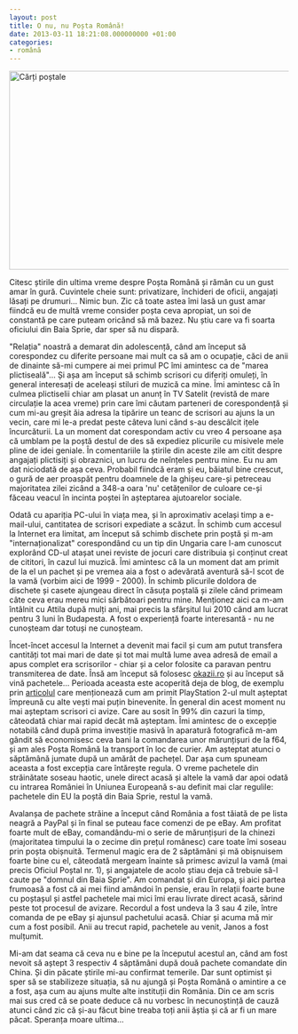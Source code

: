 ```yaml
---
layout: post
title: O nu, nu Poșta Română!
date: 2013-03-11 18:21:08.000000000 +01:00
categories:
- română
---
```

<a href="https://content.rusiczki.net/2013/10/DSC_3307.jpg"><img class="alignnone size-medium wp-image-4562" alt="Cărți poștale" src="https://content.rusiczki.net/2013/10/DSC_3307-693x358.jpg" width="693" height="358" /></a>

Citesc știrile din ultima vreme despre Poșta Română și rămân cu un gust amar în gură. Cuvintele cheie sunt: privatizare, închideri de oficii, angajați lăsați pe drumuri... Nimic bun. Zic că toate astea îmi lasă un gust amar fiindcă eu de multă vreme consider poșta ceva apropiat, un soi de constantă pe care puteam oricând să mă bazez. Nu știu care va fi soarta oficiului din Baia Sprie, dar sper să nu dispară.

"Relația" noastră a demarat din adolescență, când am început să corespondez cu diferite persoane mai mult ca să am o ocupație, căci de anii de dinainte să-mi cumpere ai mei primul PC îmi amintesc ca de "marea plictiseală"... Și așa am început să schimb scrisori cu diferiți omuleți, în general interesați de aceleași stiluri de muzică ca mine. Îmi amintesc că în culmea plictiselii chiar am plasat un anunț în TV Satelit (revistă de mare circulație la acea vreme) prin care îmi căutam parteneri de corespondență și cum mi-au greșit ăia adresa la tipărire un teanc de scrisori au ajuns la un vecin, care mi le-a predat peste câteva luni când s-au descâlcit ițele încurcăturii. La un moment dat corespondam activ cu vreo 4 persoane așa că umblam pe la poștă destul de des să expediez plicurile cu misivele mele pline de idei geniale. În comentariile la știrile din aceste zile am citit despre angajați plictisiți și obraznici, un lucru de neînțeles pentru mine. Eu nu am dat niciodată de așa ceva. Probabil fiindcă eram și eu, băiatul bine crescut, o gură de aer proaspăt pentru doamnele de la ghișeu care-și petreceau majoritatea zilei zicând a 348-a oara 'nu' cetățenilor de culoare ce-și făceau veacul în incinta poștei în așteptarea ajutoarelor sociale.

Odată cu apariția PC-ului în viața mea, și în aproximativ același timp a e-mail-ului, cantitatea de scrisori expediate a scăzut. În schimb cum accesul la Internet era limitat, am început să schimb dischete prin poștă și m-am "internaționalizat" corespondând cu un tip din Ungaria care l-am cunoscut explorând CD-ul atașat unei reviste de jocuri care distribuia și conținut creat de cititori, în cazul lui muzică. Îmi amintesc că la un moment dat am primit de la el un pachet și pe vremea aia a fost o adevărată aventură să-l scot de la vamă (vorbim aici de 1999 - 2000). În schimb plicurile doldora de dischete și casete ajungeau direct în căsuța poștală și zilele când primeam câte ceva erau mereu mici sărbătoari pentru mine. Menționez aici ca m-am întâlnit cu Attila după mulți ani, mai precis la sfârșitul lui 2010 când am lucrat pentru 3 luni în Budapesta. A fost o experiență foarte interesantă - nu ne cunoșteam dar totuși ne cunoșteam.

Încet-încet accesul la Internet a devenit mai facil și cum am putut transfera cantități tot mai mari de date și tot mai multă lume avea adresă de email a apus complet era scrisorilor - chiar și a celor folosite ca paravan pentru transmiterea de date. Însă am început să folosesc <a href="http://www.okazii.ro">okazii.ro</a> și au început să vină pachetele... Perioada aceasta este acoperită deja de blog, de exemplu prin <a href="http://www.rusiczki.net/2004/02/05/damn-army-service-die-die-die/">articolul</a> care menționează cum am primit PlayStation 2-ul mult așteptat împreună cu alte vești mai puțin binevenite. În general din acest moment nu mai așteptam scrisori ci avize. Care au sosit în 99% din cazuri la timp, câteodată chiar mai rapid decât mă așteptam. Îmi amintesc de o excepție notabilă când după prima investiție masivă în aparatură fotografică m-am gândit să economisesc ceva bani la comandarea unor mărunțișuri de la f64, și am ales Poșta Română la transport în loc de curier. Am așteptat atunci o săptămână jumate după un amărât de pachețel. Dar așa cum spuneam aceasta a fost excepția care întărește regula. O vreme pachetele din străinătate soseau haotic, unele direct acasă și altele la vamă dar apoi odată cu intrarea României în Uniunea Europeană s-au definit mai clar regulile: pachetele din EU la poștă din Baia Sprie, restul la vamă.

Avalanșa de pachete străine a început când România a fost tăiată de pe lista neagră a PayPal și în final se puteau face comenzi de pe eBay. Am profitat foarte mult de eBay, comandându-mi o serie de mărunțișuri de la chinezi (majoritatea timpului la o zecime din prețul românesc) care toate îmi soseau prin poșta obișnuită. Termenul magic era de 2 săptămâni și mă obișnuisem foarte bine cu el, câteodată mergeam înainte să primesc avizul la vamă (mai precis Oficiul Poștal nr. 1), și angajatele de acolo știau deja că trebuie să-l caute pe "domnul din Baia Sprie". Am comandat și din Europa, și aici partea frumoasă a fost că ai mei fiind amândoi în pensie, erau în relații foarte bune cu poștașul și astfel pachetele mai mici îmi erau livrate direct acasă, sărind peste tot procesul de avizare. Recordul a fost undeva la 3 sau 4 zile, între comanda de pe eBay și ajunsul pachetului acasă. Chiar și acuma mă mir cum a fost posibil. Anii au trecut rapid, pachetele au venit, Janos a fost mulțumit.

Mi-am dat seama că ceva nu e bine pe la începutul acestul an, când am fost nevoit să aștept 3 respectiv 4 săptămâni după două pachete comandate din China. Și din păcate știrile mi-au confirmat temerile. Dar sunt optimist și sper să se stabilizeze situația, să nu ajungă și Poșta Română o amintire a ce a fost, așa cum au ajuns multe alte instituții din România. Din ce am scris mai sus cred că se poate deduce că nu vorbesc în necunoștință de cauză atunci când zic că și-au făcut bine treaba toți anii ăștia și că ar fi un mare păcat. Speranța moare ultima...
